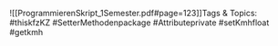 
![[ProgrammierenSkript_1Semester.pdf#page=123]]Tags & Topics:
   #thiskfzKZ
   #SetterMethodenpackage
   #Attributeprivate
   #setKmhfloat
   #getkmh